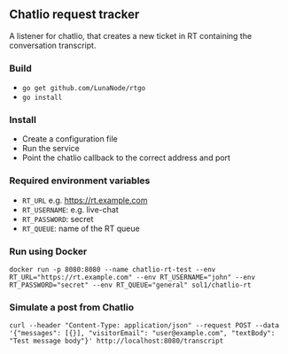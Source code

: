 ## Chatlio request tracker

A listener for chatlio, that creates a new ticket in RT containing the conversation transcript.

### Build
- `go get github.com/LunaNode/rtgo`
- `go install`

### Install
- Create a configuration file
- Run the service
- Point the chatlio callback to the correct address and port

### Required environment variables

 * `RT_URL` e.g. https://rt.example.com
 * `RT_USERNAME`: e.g. live-chat
 * `RT_PASSWORD`: secret
 * `RT_QUEUE`: name of the RT queue

### Run using Docker

```
docker run -p 8080:8080 --name chatlio-rt-test --env RT_URL="https://rt.example.com" --env RT_USERNAME="john" --env RT_PASSWORD="secret" --env RT_QUEUE="general" sol1/chatlio-rt
```

### Simulate a post from Chatlio

```
curl --header "Content-Type: application/json" --request POST --data '{"messages": [{}], "visitorEmail": "user@example.com", "textBody": "Test message body"}' http://localhost:8080/transcript
```